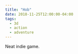```yaml
---
title: "Hob"
date: 2018-11-25T12:00:00-04:00
tags:
  - 3d
  - action
  - adventure
---
```


Neat indie game.
